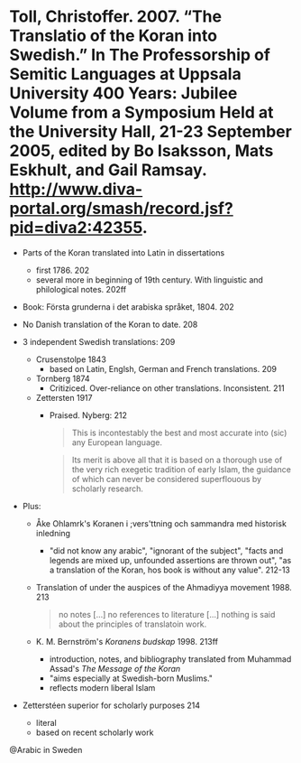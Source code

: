# Toll, Christoffer. 2007. “The Translatio of the Koran into Swedish.” In The Professorship of Semitic Languages at Uppsala University 400 Years: Jubilee Volume from a Symposium Held at the University Hall, 21-23 September 2005, edited by Bo Isaksson, Mats Eskhult, and Gail Ramsay. http://www.diva-portal.org/smash/record.jsf?pid=diva2:42355.

- Parts of the Koran translated into Latin in dissertations
    - first 1786. 202
    - several more in beginning of 19th century. With linguistic and philological notes. 202ff 

- Book: Första grunderna i det arabiska språket, 1804. 202

- No Danish translation of the Koran to date. 208

- 3 independent Swedish translations: 209
    - Crusenstolpe 1843
        - based on Latin, Englsh, German and French translations. 209
    - Tornberg 1874
        - Critiziced. Over-reliance on other translations. Inconsistent. 211 
    - Zettersten 1917
        - Praised. Nyberg: 212
            > This is incontestably the best and most accurate into (sic) any European language.

            > Its merit is above all that it is based on a thorough use of the very rich exegetic tradition of early Islam, the guidance of which can never be considered superflouous by scholarly research.

- Plus:
    - Åke Ohlamrk's Koranen i ;vers'ttning och sammandra med historisk inledning 
        - "did not know any arabic", "ignorant of the subject", "facts and legends are mixed up, unfounded assertions are thrown out", "as a translation of the Koran, hos book is without any value". 212-13

    - Translation of under the auspices of the Ahmadiyya movement 1988. 213

        > no notes [...] no references to literature [...] nothing is said about the principles of translatoin work.

    - K. M. Bernström's *Koranens budskap* 1998. 213ff
        - introduction, notes, and bibliography translated from Muhammad Assad's *The Message of the Koran*
        - "aims especially at Swedish-born Muslims."
        - reflects modern liberal Islam

- Zetterstéen superior for scholarly purposes 214
    - literal
    - based on recent scholarly work

@Arabic in Sweden
